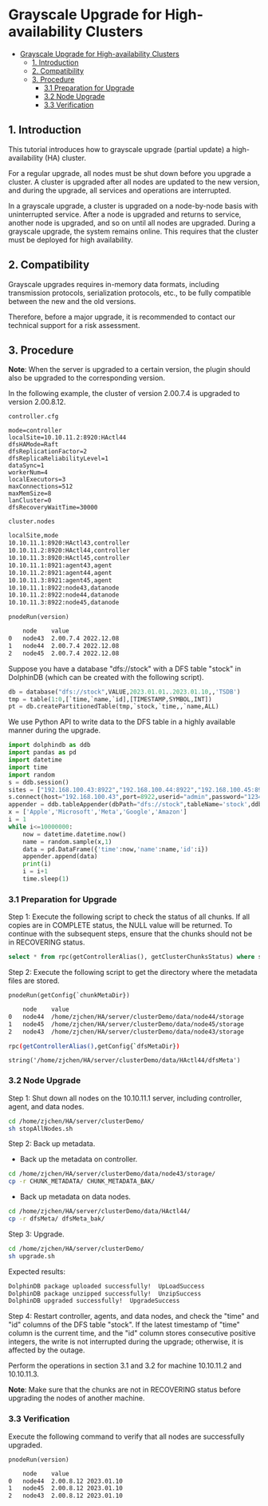 # Grayscale Upgrade for High-availability Clusters

- [Grayscale Upgrade for High-availability Clusters](#grayscale-upgrade-for-high-availability-clusters)
  - [1. Introduction](#1-introduction)
  - [2. Compatibility](#2-compatibility)
  - [3. Procedure](#3-procedure)
    - [3.1 Preparation for Upgrade](#31-preparation-for-upgrade)
    - [3.2 Node Upgrade](#32-node-upgrade)
    - [3.3 Verification](#33-verification)


## 1. Introduction

This tutorial introduces how to grayscale upgrade (partial update) a high-availability (HA) cluster.

For a regular upgrade, all nodes must be shut down before you upgrade a cluster. A cluster is upgraded after all nodes are updated to the new version, and during the upgrade, all services and operations are interrupted.

In a grayscale upgrade, a cluster is upgraded on a node-by-node basis with uninterrupted service. After a node is upgraded and returns to service, another node is upgraded, and so on until all nodes are upgraded. During a grayscale upgrade, the system remains online. This requires that the cluster must be deployed for high availability.

## 2. Compatibility

Grayscale upgrades requires in-memory data formats, including transmission protocols, serialization protocols, etc., to be fully compatible between the new and the old versions.

Therefore, before a major upgrade, it is recommended to contact our technical support for a risk assessment.

## 3. Procedure  
**Note**: When the server is upgraded to a certain version, the plugin should also be upgraded to the corresponding version.

In the following example, the cluster of version 2.00.7.4 is upgraded to version 2.00.8.12.

`controller.cfg`

```
mode=controller
localSite=10.10.11.2:8920:HActl44
dfsHAMode=Raft
dfsReplicationFactor=2
dfsReplicaReliabilityLevel=1
dataSync=1
workerNum=4
localExecutors=3
maxConnections=512
maxMemSize=8
lanCluster=0
dfsRecoveryWaitTime=30000
```

`cluster.nodes`

```sh
localSite,mode
10.10.11.1:8920:HActl43,controller
10.10.11.2:8920:HActl44,controller
10.10.11.3:8920:HActl45,controller
10.10.11.1:8921:agent43,agent
10.10.11.2:8921:agent44,agent
10.10.11.3:8921:agent45,agent
10.10.11.1:8922:node43,datanode
10.10.11.2:8922:node44,datanode
10.10.11.3:8922:node45,datanode
```

`pnodeRun(version)`

```sh
	node	value
0	node43	2.00.7.4 2022.12.08
1	node44	2.00.7.4 2022.12.08
2	node45	2.00.7.4 2022.12.08
```

Suppose you have a database "dfs://stock" with a DFS table "stock" in DolphinDB (which can be created with the following script).

```python
db = database("dfs://stock",VALUE,2023.01.01..2023.01.10,,'TSDB')
tmp = table(1:0,[`time,`name,`id],[TIMESTAMP,SYMBOL,INT])
pt = db.createPartitionedTable(tmp,`stock,`time,,`name,ALL)
```

We use Python API to write data to the DFS table in a highly available manner during the upgrade.

```python
import dolphindb as ddb
import pandas as pd
import datetime
import time
import random
s = ddb.session()
sites = ["192.168.100.43:8922","192.168.100.44:8922","192.168.100.45:8922"]
s.connect(host="192.168.100.43",port=8922,userid="admin",password="123456", highAvailability=True, highAvailabilitySites=sites)
appender = ddb.tableAppender(dbPath="dfs://stock",tableName='stock',ddbSession=s,action="fitColumnType")
x = ['Apple','Microsoft','Meta','Google','Amazon']
i = 1
while i<=10000000:
    now = datetime.datetime.now()
    name = random.sample(x,1)
    data = pd.DataFrame({'time':now,'name':name,'id':i})
    appender.append(data)
    print(i)
    i = i+1
    time.sleep(1)
```

### 3.1 Preparation for Upgrade

Step 1: Execute the following script to check the status of all chunks. If all copies are in COMPLETE status, the NULL value will be returned. To continue with the subsequent steps, ensure that the chunks should not be in RECOVERING status.

```sql
select * from rpc(getControllerAlias(), getClusterChunksStatus) where state != "COMPLETE" 
```

Step 2: Execute the following script to get the directory where the metadata files are stored.

```
pnodeRun(getConfig{`chunkMetaDir})
```

```sh
	node	value
0	node44	/home/zjchen/HA/server/clusterDemo/data/node44/storage
1	node45	/home/zjchen/HA/server/clusterDemo/data/node45/storage
2	node43	/home/zjchen/HA/server/clusterDemo/data/node43/storage
```

```sh
rpc(getControllerAlias(),getConfig{`dfsMetaDir})
```

```
string('/home/zjchen/HA/server/clusterDemo/data/HActl44/dfsMeta')
```

### 3.2 Node Upgrade

Step 1: Shut down all nodes on the 10.10.11.1 server, including controller, agent, and data nodes.

```sh
cd /home/zjchen/HA/server/clusterDemo/
sh stopAllNodes.sh
```

Step 2: Back up metadata.

- Back up the metadata on controller.

```sh
cd /home/zjchen/HA/server/clusterDemo/data/node43/storage/
cp -r CHUNK_METADATA/ CHUNK_METADATA_BAK/
```

- Back up metadata on data nodes.

```sh
cd /home/zjchen/HA/server/clusterDemo/data/HActl44/
cp -r dfsMeta/ dfsMeta_bak/
```

Step 3: Upgrade.

```sh
cd /home/zjchen/HA/server/clusterDemo/
sh upgrade.sh
```

Expected results:

```sh
DolphinDB package uploaded successfully!  UpLoadSuccess
DolphinDB package unzipped successfully!  UnzipSuccess
DolphinDB upgraded successfully!  UpgradeSuccess
```

Step 4: Restart controller, agents, and data nodes, and check the "time" and "id" columns of the DFS table "stock". If the latest timestamp of "time" column is the current time, and the "id" column stores consecutive positive integers, the write is not interrupted during the upgrade; otherwise, it is affected by the outage.

Perform the operations in section 3.1 and 3.2 for machine 10.10.11.2 and 10.10.11.3.

**Note**: Make sure that the chunks are not in RECOVERING status before upgrading the nodes of another machine.

### 3.3 Verification

Execute the following command to verify that all nodes are successfully upgraded.

`pnodeRun(version)`

```sh
	node	value
0	node44	2.00.8.12 2023.01.10
1	node45	2.00.8.12 2023.01.10
2	node43	2.00.8.12 2023.01.10
```
